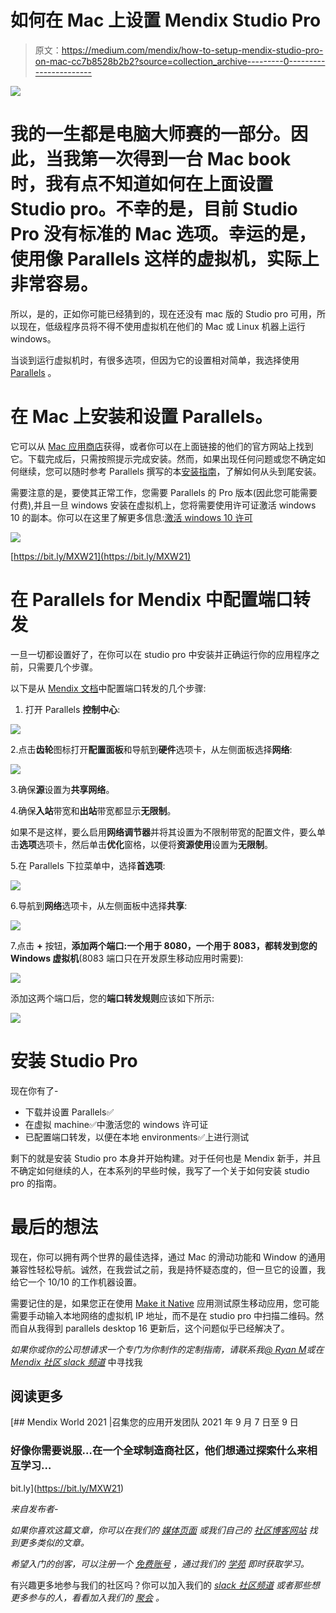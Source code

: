 # 如何在 Mac 上设置 Mendix Studio Pro

> 原文：<https://medium.com/mendix/how-to-setup-mendix-studio-pro-on-mac-cc7b8528b2b2?source=collection_archive---------0----------------------->

![](img/3c951b7b498e5f54c8a6a5a3f1dc61d1.png)

# 我的一生都是电脑大师赛的一部分。因此，当我第一次得到一台 Mac book 时，我有点不知道如何在上面设置 Studio pro。不幸的是，目前 Studio Pro 没有标准的 Mac 选项。幸运的是，使用像 Parallels 这样的虚拟机，实际上非常容易。

所以，是的，正如你可能已经猜到的，现在还没有 mac 版的 Studio pro 可用，所以现在，低级程序员将不得不使用虚拟机在他们的 Mac 或 Linux 机器上运行 windows。

当谈到运行虚拟机时，有很多选项，但因为它的设置相对简单，我选择使用 [Parallels](https://www.parallels.com/uk/products/desktop/) 。

# 在 Mac 上安装和设置 Parallels。

它可以从 [Mac 应用商店](https://apps.apple.com/gb/app/parallels-desktop/id1085114709?mt=12)获得，或者你可以在上面链接的他们的官方网站上找到它。下载完成后，只需按照提示完成安装。然而，如果出现任何问题或您不确定如何继续，您可以随时参考 Parallels 撰写的本[安装指南](https://www.parallels.com/blogs/install-windows-10-parallels-desktop/)，了解如何从头到尾安装。

需要注意的是，要使其正常工作，您需要 Parallels 的 Pro 版本(因此您可能需要付费),并且一旦 windows 安装在虚拟机上，您将需要使用许可证激活 windows 10 的副本。你可以在这里了解更多信息:[激活 windows 10 许可](https://support.microsoft.com/en-us/windows/activate-windows-10-c39005d4-95ee-b91e-b399-2820fda32227)

![](img/6dce5a2e86ec59d3ed0aa6627062ee68.png)

[https://bit.ly/MXW21](https://bit.ly/MXW21)

# 在 Parallels for Mendix 中配置端口转发

一旦一切都设置好了，在你可以在 studio pro 中安装并正确运行你的应用程序之前，只需要几个步骤。

以下是从 [Mendix 文档](https://docs.mendix.com/howto/mobile/using-mendix-studio-pro-on-a-mac#3-configuring-your-windows-virtual-machine-for-mendix-studio-pro)中配置端口转发的几个步骤:

1.  打开 Parallels **控制中心**:

![](img/683d557ca3cef2fb6224abc18b953624.png)

2.点击**齿轮**图标打开**配置面板**和导航到**硬件**选项卡，从左侧面板选择**网络**:

![](img/666bf0d9a97d5b34ebea989d49552cbe.png)

3.确保**源**设置为**共享网络**。

4.确保**入站**带宽和**出站**带宽都显示**无限制**。

如果不是这样，要么启用**网络调节器**并将其设置为不限制带宽的配置文件，要么单击**选项**选项卡，然后单击**优化**窗格，以便将**资源使用**设置为**无限制**。

5.在 Parallels 下拉菜单中，选择**首选项**:

![](img/b53bd6de671d813e24d823ad1296fd44.png)

6.导航到**网络**选项卡，从左侧面板中选择**共享**:

![](img/173484b1ab48db4a11739350ba8b8392.png)

7.点击 **+** 按钮，**添加两个端口:一个用于 8080，一个用于 8083，都转发到您的 Windows 虚拟机**(8083 端口只在开发原生移动应用时需要):

![](img/d8ab720ed41dfae1b52ab46f8c797e26.png)

添加这两个端口后，您的**端口转发规则**应该如下所示:

![](img/4e60d735d9452cbb8e48b42f1438b13f.png)

# 安装 Studio Pro

现在你有了-

*   下载并设置 Parallels✅
*   在虚拟 machine✅中激活您的 windows 许可证
*   已配置端口转发，以便在本地 environments✅上进行测试

剩下的就是安装 Studio pro 本身并开始构建。对于任何也是 Mendix 新手，并且不确定如何继续的人，在本系列的早些时候，我写了一个关于如何安装 studio pro 的指南。

# 最后的想法

现在，你可以拥有两个世界的最佳选择，通过 Mac 的滑动功能和 Window 的通用兼容性轻松导航。诚然，在我尝试之前，我是持怀疑态度的，但一旦它的设置，我给它一个 10/10 的工作机器设置。

需要记住的是，如果您正在使用 [Make it Native](https://play.google.com/store/apps/details?id=com.mendix.developerapp&hl=en&gl=US) 应用测试原生移动应用，您可能需要手动输入本地网络的虚拟机 IP 地址，而不是在 studio pro 中扫描二维码。然而自从我得到 parallels desktop 16 更新后，这个问题似乎已经解决了。

*如果你或你的公司想请求一个专门为你制作的定制指南，请联系我*[*@ Ryan M*](https://medium.com/ep/profile/1gg9uA1iUgdDmqkTo2qowQL4SaAjX9zsQB2MwWT9HmlrDYiKilBr)*或在* [*Mendix 社区 slack 频道*](https://join.slack.com/t/mendixcommunity/shared_invite/zt-hwhwkcxu-~59ywyjqHlUHXmrw5heqpQ) 中寻找我

## 阅读更多

[](https://bit.ly/MXW21) [## Mendix World 2021 |召集您的应用开发团队 2021 年 9 月 7 日至 9 日

### 好像你需要说服…在一个全球制造商社区，他们想通过探索什么来相互学习…

bit.ly](https://bit.ly/MXW21) 

*来自发布者-*

*如果你喜欢这篇文章，你可以在我们的* [*媒体页面*](https://medium.com/mendix) *或我们自己的* [*社区博客网站*](https://developers.mendix.com/community-blog/) *找到更多类似的文章。*

*希望入门的创客，可以注册一个* [*免费账号*](https://developers.mendix.com/meetups/#meetupsNearYou) *，通过我们的* [*学苑*](https://academy.mendix.com/link/home) *即时获取学习。*

有兴趣更多地参与我们的社区吗？你可以加入我们的 [*slack 社区频道*](https://join.slack.com/t/mendixcommunity/shared_invite/zt-hwhwkcxu-~59ywyjqHlUHXmrw5heqpQ) *或者那些想更多参与的人，看看加入我们的* [*聚会*](https://developers.mendix.com/meetups/#meetupsNearYou) *。*